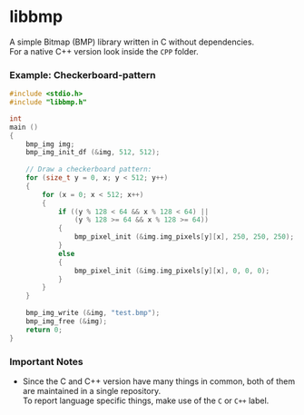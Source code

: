 # libbmp
A simple Bitmap (BMP) library written in C without dependencies.  
For a native C++ version look inside the `CPP` folder.

### Example: Checkerboard-pattern

```C
#include <stdio.h>
#include "libbmp.h"

int
main ()
{
	bmp_img img;
	bmp_img_init_df (&img, 512, 512);
	
	// Draw a checkerboard pattern:
	for (size_t y = 0, x; y < 512; y++)
	{
		for (x = 0; x < 512; x++)
		{
			if ((y % 128 < 64 && x % 128 < 64) ||
			    (y % 128 >= 64 && x % 128 >= 64))
			{
				bmp_pixel_init (&img.img_pixels[y][x], 250, 250, 250);
			}
			else
			{
				bmp_pixel_init (&img.img_pixels[y][x], 0, 0, 0);
			}
		}
	}
	
	bmp_img_write (&img, "test.bmp");
	bmp_img_free (&img);
	return 0;
}
```

### Important Notes

* Since the C and C++ version have many things in common, both of them are maintained in a single repository.  
To report language specific things, make use of the `C` or `C++` label.
